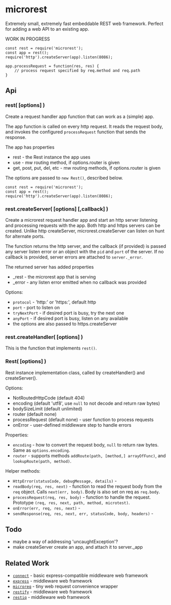 microrest
=========

Extremely small, extremely fast embeddable REST web framework.
Perfect for adding a web API to an existing app.

WORK IN PROGRESS

    const rest = require('microrest');
    const app = rest();
    require('http').createServer(app).listen(8086);

    app.processRequest = function(res, res) {
        // process request specified by req.method and req.path
    }


Api
---

### rest( [options] )

Create a request handler app function that can work as a (simple) app.

The app function is called on every http request.  It reads the request body,
and invokes the configured `processRequest` function that sends the response.

The app has properties
- rest - the Rest instance the app uses
- use - mw routing method, if options.router is given
- get, post, put, del, etc - mw routing methods, if options.router is given

The options are passed to `new Rest()`, described below.

    const rest = require('microrest');
    const app = rest();
    require('http').createServer(app).listen(8086);

### rest.createServer( [options] [,callback] )

Create a microrest request handler app and start an http server listening and
processing requests with the app.  Both http and https servers can be created.
Unlike http createServer, microrest.createServer can listen on hunt for alternate ports.

The function returns the http server, and the callback (if provided) is passed
any server listen error or an object with the `pid` and `port` of the server.
If no callback is provided, server errors are attached to `server._error`.

The returned server has added properties
- _rest - the microrest app that is serving
- _error - any listen error emitted when no callback was provided

Options:
- `protocol` - 'http:' or 'https:', default http
- `port` - port to listen on
- `tryNextPort` - if desired port is busy, try the next one
- `anyPort` - if desired port is busy, listen on any available
- the options are also passed to https.createServer

### rest.createHandler( [options] )

This is the function that implements `rest()`.

### Rest( [options] )

Rest instance implementation class, called by createHandler() and createServer().

Options:
- NotRoutedHttpCode (default 404)
- encoding (default 'utf8', use `null` to not decode and return raw bytes)
- bodySizeLimit (default unlimited)
- router (default none)
- processRequest (default none) - user function to process requests
- onError - user-defined middleware step to handle errors

Properties:
- `encoding` - how to convert the request body, `null` to return raw bytes.
            Same as `options.encoding`.
- `router` - supports methods `addRoute(path, [method,] arrayOfFunc)`,
            and `lookupRoute(path, method)`.

Helper methods:
- `HttpError(statusCode, debugMessage, details)` -
- `readBody(req, res, next)` - function to read the request body from the `req` object.
   Calls `next(err, body)`.  Body is also set on req as `req.body`.
- `processRequest(req, res, body)` - function to handle the request.
   Prototype `(req, res, next, path, method, microtest)`.
- `onError(err, req, res, next)` -
- `sendResponse(req, res, next, err, statusCode, body, headers)` -


Todo
----

- maybe a way of addressing 'uncaughtException'?
- make createServer create an app, and attach it to server._app


Related Work
------------

- [`connect`](https://npmjs.com/package/connect) - basic express-compatible middleware web framework
- [`express`](https://npmjs.com/package/express) - middleware web framework
- [`microreq`](https://npmjs.com/package/microreq) - tiny web request convenience wrapper
- [`restify`](https://npmjs.com/package/express) - middleware web framework
- [`restiq`](https://npmjs.com/package/restiq) - middleware web framework
